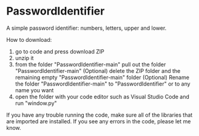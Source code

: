 # PasswordIdentifier
A simple password identifier: numbers, letters, upper and lower.

How to download:
1. go to code and press download ZIP
2. unzip it
3. from the folder "PasswordIdentifier-main" pull out the folder "PasswordIdentifier-main"
    (Optional) delete the ZIP folder and the remaining empty "PasswordIdentifier-main" folder
    (Optional) Rename the folder "PasswordIdentifier-main" to "PasswordIdentifier" or to any name you want
4. open the folder with your code editor such as Visual Studio Code and run "window.py"

If you have any trouble running the code, make sure all of the libraries that are imported are installed.
If you see any errors in the code, please let me know.
